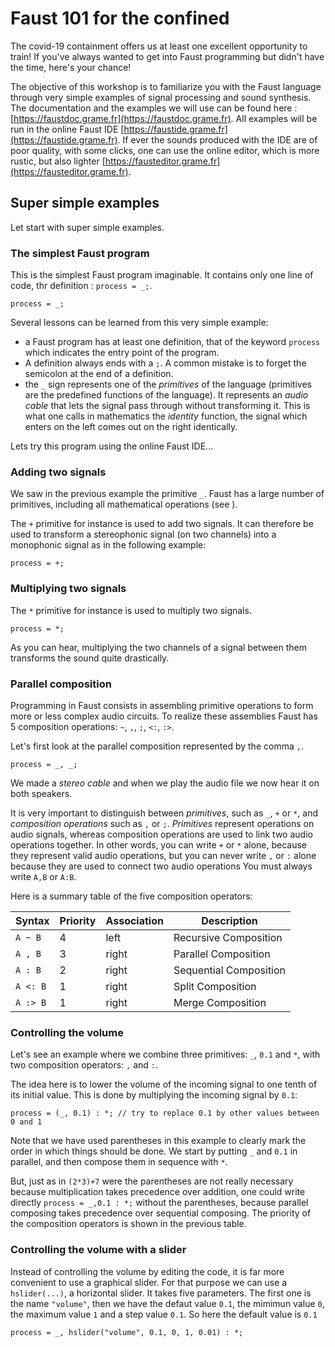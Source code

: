 # Faust 101 for the confined

The covid-19 containment offers us at least one excellent opportunity to train! If you've always wanted to get into Faust programming but didn't have the time, here's your chance! 

The objective of this workshop is to familiarize you with the Faust language through very simple examples of signal processing and sound synthesis.
The documentation and the examples we will use can be found here : [https://faustdoc.grame.fr](https://faustdoc.grame.fr). All examples will be run in the online Faust IDE [https://faustide.grame.fr](https://faustide.grame.fr). If ever the sounds produced with the IDE are of poor quality, with some clicks, one can use the online editor, which is more rustic, but also lighter [https://fausteditor.grame.fr](https://fausteditor.grame.fr).

## Super simple examples

Let start with super simple examples.

### The simplest Faust program
This is the simplest Faust program imaginable. It contains only one line of code, thr definition : `process = _;`.

<!-- faust-run -->
```
process = _;
```
<!-- /faust-run -->

Several lessons can be learned from this very simple example:

- a Faust program has at least one definition, that of the keyword `process` which indicates the entry point of the program. 
- A definition always ends with a `;`. A common mistake is to forget the semicolon at the end of a definition.
- the `_` sign represents one of the _primitives_ of the language (primitives are the predefined functions of the language). It represents an _audio cable_ that lets the signal pass through without transforming it. This is what one calls in mathematics the _identity_ function, the signal which enters on the left comes out on the right identically. 

Lets try this program using the online Faust IDE...

### Adding two signals

We saw in the previous example the primitive `_`. Faust has a large number of primitives, including all mathematical operations (see ).

The `+` primitive for instance is used to add two signals. It can therefore be used to transform a stereophonic signal (on two channels) into a monophonic signal as in the following example:


<!-- faust-run -->
```
process = +;
```
<!-- /faust-run -->


### Multiplying two signals

The `*` primitive for instance is used to multiply two signals. 

<!-- faust-run -->
```
process = *;
```
<!-- /faust-run -->

As you can hear, multiplying the two channels of a signal between them transforms the sound quite drastically.


### Parallel composition

Programming in Faust consists in assembling primitive operations to form more or less complex audio circuits. To realize these assemblies Faust has 5 composition operations: `~`, `,`, `;`, `<:`, `:>`.  

Let's first look at the parallel composition represented by the comma `,`. 


<!-- faust-run -->
```
process = _, _;
```
<!-- /faust-run -->

We made a _stereo cable_ and when we play the audio file we now hear it on both speakers.

It is very important to distinguish between _primitives_, such as `_`, `+` or `*`, and _composition operations_ such as `,` or `;`.  _Primitives_ represent operations on audio signals, whereas composition operations are used to link two audio operations together. In other words, you can write `+` or `*` alone, because they represent valid audio operations, but you can never write `,` or `:` alone because they are used to connect two audio operations You must always write `A,B` or `A:B`.


Here is a summary table of the five composition operators:

| Syntax   | Priority  | Association  | Description             |
| -------- | --------- | ------------ | ----------------------- |
| `A ~ B`  | 4         | left         | Recursive Composition   |
| `A , B`  | 3         | right        | Parallel Composition    |
| `A : B`  | 2         | right        | Sequential Composition  |
| `A <: B` | 1         | right        | Split Composition       |
| `A :> B` | 1         | right        | Merge Composition       |



### Controlling the volume

Let's see an example where we combine three primitives:
  `_`, `0.1` and `*`,
with two composition operators:
`,` and `:`.

The idea here is to lower the volume of the incoming signal to one tenth of its initial value. This is done by multiplying the incoming signal by `0.1`:

<!-- faust-run -->
```
process = (_, 0.1) : *; // try to replace 0.1 by other values between 0 and 1
```
<!-- /faust-run -->

Note that we have used parentheses in this example to clearly mark the order in which things should be done. We start by putting `_` and `0.1` in parallel, and then compose them in sequence with `*`.

But, just as in `(2*3)+7` were the parentheses are not really necessary because multiplication takes precedence over addition, one could write directly `process = _,0.1 : *;` without the parentheses, because parallel composing takes precedence over sequential composing. The priority of the composition operators is shown in the previous table.




### Controlling the volume with a slider

Instead of controlling the volume by editing the code, it is far more convenient to use a graphical slider. For that purpose we can use a `hslider(...)`, a horizontal slider. It takes five parameters. The first one is the name `"volume"`, then we have the defaut value `0.1`, the mimimun value `0`, the maximum value `1` and a step value `0.1`. So here the default value is `0.1` 

<!-- faust-run -->
```
process = _, hslider("volume", 0.1, 0, 1, 0.01) : *;
```
<!-- /faust-run -->





